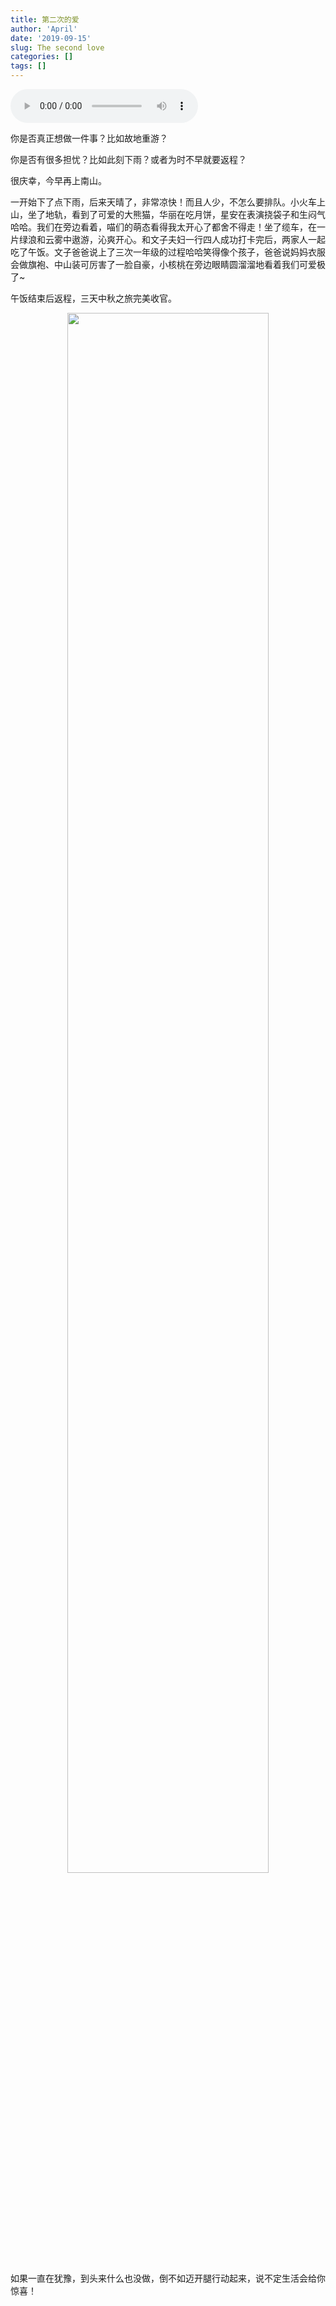 ```yaml
---
title: 第二次的爱
author: 'April'
date: '2019-09-15'
slug: The second love
categories: []
tags: []
---
```


<audio controls="controls">
	<source src="http://music.163.com/song/media/outer/url?id=28830169.mp3" type="audio/mpeg" />
	Your browser does not support the audio element.
</audio>

你是否真正想做一件事？比如故地重游？

你是否有很多担忧？比如此刻下雨？或者为时不早就要返程？

很庆幸，今早再上南山。

一开始下了点下雨，后来天晴了，非常凉快！而且人少，不怎么要排队。小火车上山，坐了地轨，看到了可爱的大熊猫，华丽在吃月饼，星安在表演挠袋子和生闷气哈哈。我们在旁边看着，喵们的萌态看得我太开心了都舍不得走！坐了缆车，在一片绿浪和云雾中遨游，沁爽开心。和文子夫妇一行四人成功打卡完后，两家人一起吃了午饭。文子爸爸说上了三次一年级的过程哈哈笑得像个孩子，爸爸说妈妈衣服会做旗袍、中山装可厉害了一脸自豪，小核桃在旁边眼睛圆溜溜地看着我们可爱极了~

午饭结束后返程，三天中秋之旅完美收官。

<div align="center"><img src="/figure/2019-09-15/fig2.jpg" width="80%" \></div>

如果一直在犹豫，到头来什么也没做，倒不如迈开腿行动起来，说不定生活会给你惊喜！
